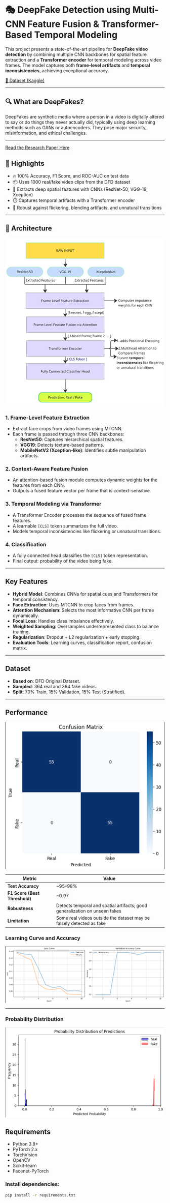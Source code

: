 # 🎭 DeepFake Detection using Multi-CNN Feature Fusion & Transformer-Based Temporal Modeling

This project presents a state-of-the-art pipeline for **DeepFake video detection** by combining multiple CNN backbones for spatial feature extraction and a **Transformer encoder** for temporal modeling across video frames. The model captures both **frame-level artifacts** and **temporal inconsistencies**, achieving exceptional accuracy.

[📂 Dataset (Kaggle)](https://www.kaggle.com/datasets/sanikatiwarekar/deep-fake-detection-dfd-entire-original-dataset)  

---

## 🔍 What are DeepFakes?

DeepFakes are synthetic media where a person in a video is digitally altered to say or do things they never actually did, typically using deep learning methods such as GANs or autoencoders. They pose major security, misinformation, and ethical challenges.

---

 [Read the Research Paper Here](https://shorturl.at/DLP9B)

## 📌 Highlights

- 🔥 100% Accuracy, F1 Score, and ROC-AUC on test data
- 📦 Uses 1000 real/fake video clips from the DFD dataset
- 🧠 Extracts deep spatial features with CNNs (ResNet-50, VGG-19, Xception)
- ⏱️ Captures temporal artifacts with a Transformer encoder
- 🎯 Robust against flickering, blending artifacts, and unnatural transitions

---

## 🧱 Architecture

![Architecture Diagram](images/Architecture.jpg)


### 1. Frame-Level Feature Extraction
- Extract face crops from video frames using MTCNN.
- Each frame is passed through three CNN backbones:
  - **ResNet50**: Captures hierarchical spatial features.
  - **VGG19**: Detects texture-based patterns.
  - **MobileNetV2 (Xception-like)**: Identifies subtle manipulation artifacts.

### 2. Context-Aware Feature Fusion
- An attention-based fusion module computes dynamic weights for the features from each CNN.
- Outputs a fused feature vector per frame that is context-sensitive.

### 3. Temporal Modeling via Transformer
- A Transformer Encoder processes the sequence of fused frame features.
- A learnable `[CLS]` token summarizes the full video.
- Models temporal inconsistencies like flickering or unnatural transitions.

### 4. Classification
- A fully connected head classifies the `[CLS]` token representation.
- Final output: probability of the video being fake.

---

## Key Features

- **Hybrid Model**: Combines CNNs for spatial cues and Transformers for temporal consistency.
- **Face Extraction**: Uses MTCNN to crop faces from frames.
- **Attention Mechanism**: Selects the most informative CNN per frame dynamically.
- **Focal Loss**: Handles class imbalance effectively.
- **Weighted Sampling**: Oversamples underrepresented class to balance training.
- **Regularization**: Dropout + L2 regularization + early stopping.
- **Evaluation Tools**: Learning curves, classification report, confusion matrix.

---

## Dataset

- **Based on**: DFD Original Dataset.
- **Sampled**: 364 real and 364 fake videos.
- **Split**: 70% Train, 15% Validation, 15% Test (Stratified).

---

## Performance

![Confusion_matrix](images/confusion.png)


| Metric                  | Value             |
| ------------------------ | ----------------- |
| **Test Accuracy**        | ~95–98%           |
| **F1 Score (Best Threshold)** | ~0.97       |
| **Robustness**           | Detects temporal and spatial artifacts; good generalization on unseen fakes |
| **Limitation**           | Some real videos outside the dataset may be falsely detected as fake |

### Learning Curve and Accuracy
![Learning_curve](images/loss.png)

---
### Probability Distribution
![Probability Distribution](images/prob.png)

## Requirements

- Python 3.8+
- PyTorch 2.x
- TorchVision
- OpenCV
- Scikit-learn
- Facenet-PyTorch

### Install dependencies:

```bash
pip install -r requirements.txt



